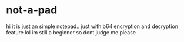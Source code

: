 # not-a-pad
hi
it is just an simple notepad.. just with b64 encryption and decryption feature lol
im still a beginner so dont judge me please
